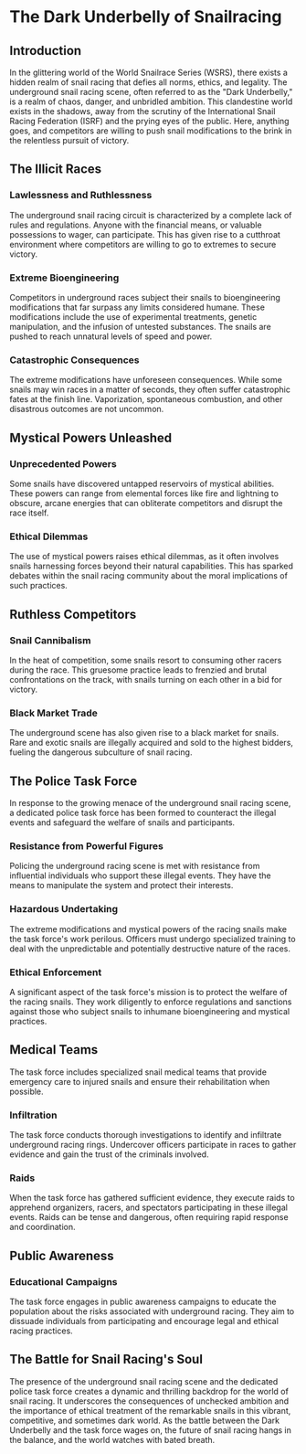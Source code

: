 # The Dark Underbelly of Snailracing

## Introduction

In the glittering world of the World Snailrace Series (WSRS), there exists a 
hidden realm of snail racing that defies all norms, ethics, and legality. The 
underground snail racing scene, often referred to as the "Dark Underbelly," is 
a realm of chaos, danger, and unbridled ambition. This clandestine world exists 
in the shadows, away from the scrutiny of the International Snail Racing 
Federation (ISRF) and the prying eyes of the public. Here, anything goes, and 
competitors are willing to push snail modifications to the brink in the 
relentless pursuit of victory.

## The Illicit Races

### Lawlessness and Ruthlessness

The underground snail racing circuit is characterized by a complete lack of 
rules and regulations. Anyone with the financial means, or valuable possessions 
to wager, can participate. This has given rise to a cutthroat environment where 
competitors are willing to go to extremes to secure victory.

### Extreme Bioengineering

Competitors in underground races subject their snails to bioengineering 
modifications that far surpass any limits considered humane. These modifications
include the use of experimental treatments, genetic manipulation, and the 
infusion of untested substances. The snails are pushed to reach unnatural 
levels of speed and power.

### Catastrophic Consequences

The extreme modifications have unforeseen consequences. While some snails may 
win races in a matter of seconds, they often suffer catastrophic fates at the 
finish line. Vaporization, spontaneous combustion, and other disastrous 
outcomes are not uncommon.

## Mystical Powers Unleashed

### Unprecedented Powers

Some snails have discovered untapped reservoirs of mystical abilities. These 
powers can range from elemental forces like fire and lightning to obscure, 
arcane energies that can obliterate competitors and disrupt the race itself.

### Ethical Dilemmas

The use of mystical powers raises ethical dilemmas, as it often involves snails 
harnessing forces beyond their natural capabilities. This has sparked debates 
within the snail racing community about the moral implications of such 
practices.

## Ruthless Competitors


### Snail Cannibalism

In the heat of competition, some snails resort to consuming other racers during 
the race. This gruesome practice leads to frenzied and brutal confrontations on 
the track, with snails turning on each other in a bid for victory.

### Black Market Trade

The underground scene has also given rise to a black market for snails. Rare and
exotic snails are illegally acquired and sold to the highest bidders, fueling 
the dangerous subculture of snail racing.

## The Police Task Force

In response to the growing menace of the underground snail racing scene, a 
dedicated police task force has been formed to counteract the illegal events 
and safeguard the welfare of snails and participants.

### Resistance from Powerful Figures

Policing the underground racing scene is met with resistance from influential 
individuals who support these illegal events. They have the means to manipulate 
the system and protect their interests.

### Hazardous Undertaking

The extreme modifications and mystical powers of the racing snails make the 
task force's work perilous. Officers must undergo specialized training to deal 
with the unpredictable and potentially destructive nature of the races.

### Ethical Enforcement

A significant aspect of the task force's mission is to protect the welfare of 
the racing snails. They work diligently to enforce regulations and sanctions 
against those who subject snails to inhumane bioengineering and mystical 
practices.

## Medical Teams

The task force includes specialized snail medical teams that provide emergency 
care to injured snails and ensure their rehabilitation when possible.

### Infiltration

The task force conducts thorough investigations to identify and infiltrate 
underground racing rings. Undercover officers participate in races to gather 
evidence and gain the trust of the criminals involved.

### Raids

When the task force has gathered sufficient evidence, they execute raids to 
apprehend organizers, racers, and spectators participating in these illegal 
events. Raids can be tense and dangerous, often requiring rapid response and 
coordination.

## Public Awareness

### Educational Campaigns

The task force engages in public awareness campaigns to educate the population 
about the risks associated with underground racing. They aim to dissuade 
individuals from participating and encourage legal and ethical racing practices.

## 	The Battle for Snail Racing's Soul

The presence of the underground snail racing scene and the dedicated police 
task force creates a dynamic and thrilling backdrop for the world of snail 
racing. It underscores the consequences of unchecked ambition and the 
importance of ethical treatment of the remarkable snails in this vibrant, 
competitive, and sometimes dark world. As the battle between the Dark 
Underbelly and the task force wages on, the future of snail racing hangs in the 
balance, and the world watches with bated breath.
